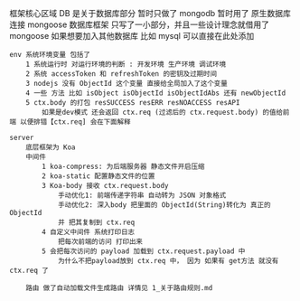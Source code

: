 框架核心区域
    DB 是关于数据库部分
        暂时只做了 mongodb 
            暂时用了 原生数据库连接
            mongoose 数据库框架 只写了一小部分，并且一些设计理念就借用了 mongoose
        如果想要加入其他数据库 比如 mysql 可以直接在此处添加

    env 系统环境变量 包括了
        1 系统运行时 对运行环境的判断 : 开发环境 生产环境 调试环境
        2 系统 accessToken 和 refreshToken 的密钥及过期时间
        3 nodejs 没有 ObjectId 这个变量 直接给全局加入了这个变量
        4 一些 方法 比如 isObject isObjectId isObjectIdAbs 还有 newObjectId
        5 ctx.body 的打包 resSUCCESS resERR resNOACCESS resAPI
            如果是dev模式 还会返回 ctx.req (过滤后的 ctx.request.body) 的值给前端 以便排错【ctx.req] 会在下面解释

    server
        底层框架为 Koa
        中间件 
            1 koa-compress: 为后端服务器 静态文件开启压缩
            2 koa-static 配置静态文件的位置
            3 Koa-body 接收 ctx.request.body
                手动优化1: 前端传递字符串 自动转为 JSON 对象格式
                手动优化2: 深入body 把里面的 ObjectId(String)转化为 真正的 ObjectId
                并 把其复制到 ctx.req 
            4 自定义中间件 系统打印日志
                把每次前端的访问 打印出来
            5 会把每次访问的 payload 加载到 ctx.request.payload 中
                为什么不把payload放到 ctx.req 中， 因为 如果有 get方法 就没有ctx.req 了

        路由 做了自动加载文件生成路由 详情见 1_关于路由规则.md